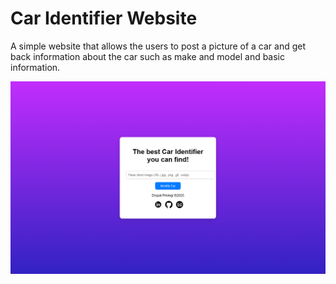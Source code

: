 # Car Identifier Website

A simple website that allows the users to post a picture of a car and get back information about the car such as make and model and basic information.

![screenshot](car-identifier.png)
